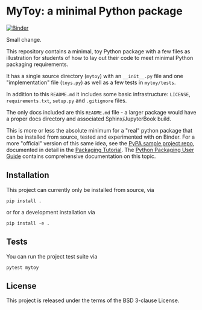 # MyToy: a minimal Python package

[![Binder](https://mybinder.org/badge_logo.svg)](https://mybinder.org/v2/gh/fperez/mytoy/HEAD?urlpath=lab)

Small change.
                                                 
This repository contains a minimal, toy Python package with a few files as illustration for students of how to lay out their code to meet minimal Python packaging requirements.

It has a single source directory (`mytoy`) with an `__init__.py` file and one "implementation" file (`toys.py`) as well as a few tests in `mytoy/tests`.

In addition to this `README.md` it includes some basic infrastructure: `LICENSE`, `requirements.txt`, `setup.py` and `.gitignore` files.

The only docs included are this `README.md` file - a larger package would have a proper docs directory and associated Sphinx/JupyterBook build.

This is more or less the absolute minimum for a "real" python package that can be installed from source, tested and experimented with on Binder.  For a more "official" version of this same idea, see the [PyPA sample project repo](https://github.com/pypa/sampleproject), documented in detail in the [Packaging Tutorial](https://packaging.python.org/en/latest/tutorials/packaging-projects). The [Python Packaging User Guide](https://packaging.python.org) contains comprehensive documentation on this topic.

## Installation

This project can currently only be installed from source, via

```
pip install .
```

or for a development installation via


```
pip install -e .
```

## Tests

You can run the project test suite via

```
pytest mytoy
```

## License

This project is released under the terms of the BSD 3-clause License.
